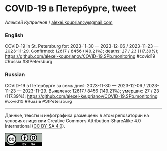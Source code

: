 # COVID-19 в Петербурге, tweet

*Алексей Куприянов* / <alexei.kouprianov@gmail.com>

### English

<!-- COVID-19 in St. Petersburg for: 2023-11-30 --- 2023-12-06 / 2023-11-23 --- 2023-11-29. Сonfirmed: 12617 / 8456 (149.21%); hospitalized:  /   (); deaths: 27 / 23 (117.39%); https://github.com/alexei-kouprianov/COVID-19.SPb.monitoring #covid19 #Russia #StPetersburg -->

COVID-19 in St. Petersburg for: 2023-11-30 — 2023-12-06 / 2023-11-23 —
2023-11-29. Сonfirmed: 12617 / 8456 (149.21%); deaths: 27 / 23
(117.39%);
<https://github.com/alexei-kouprianov/COVID-19.SPb.monitoring> \#covid19
\#Russia \#StPetersburg

### Russian

<!-- COVID-19 в Петербурге за семь дней: 2023-11-30 --- 2023-12-06 / 2023-11-23 --- 2023-11-29. Выявлено: 12617 / 8456 (149.21%); госпитализировано:  /   (); умерших: 27 / 23 (117.39%); https://github.com/alexei-kouprianov/COVID-19.SPb.monitoring #covid19 #Russia #StPetersburg -->

COVID-19 в Петербурге за семь дней: 2023-11-30 — 2023-12-06 / 2023-11-23
— 2023-11-29. Выявлено: 12617 / 8456 (149.21%); умерших: 27 / 23
(117.39%);
<https://github.com/alexei-kouprianov/COVID-19.SPb.monitoring> \#covid19
\#Russia \#StPetersburg

------------------------------------------------------------------------

Данные, тексты и инфографика размещены в этом репозитории на условиях
лицензии Creative Commons Attribution-ShareAlike 4.0 International ([CC
BY-SA 4.0](https://creativecommons.org/licenses/by-sa/4.0/)).

![](../misc/CC-BY-SA-icon.png "CC-BY-SA")
